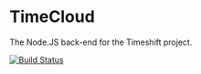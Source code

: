 # TimeCloud
The Node.JS back-end for the Timeshift project.

[![Build Status](https://travis-ci.org/RPISDD/TimeCloud.svg?branch=master)](https://travis-ci.org/RPISDD/TimeCloud)
